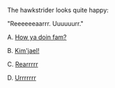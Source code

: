 The hawkstrider looks quite happy:

"Reeeeeeaarrr. Uuuuuurr."

A. [How ya doin fam?](../../error/error.md)

B. [Kim'jael!](../../rude/rude.md)

C. [Rearrrrr](./tier3/tier3.md)

D. [Urrrrrrr](../../error/error.md)